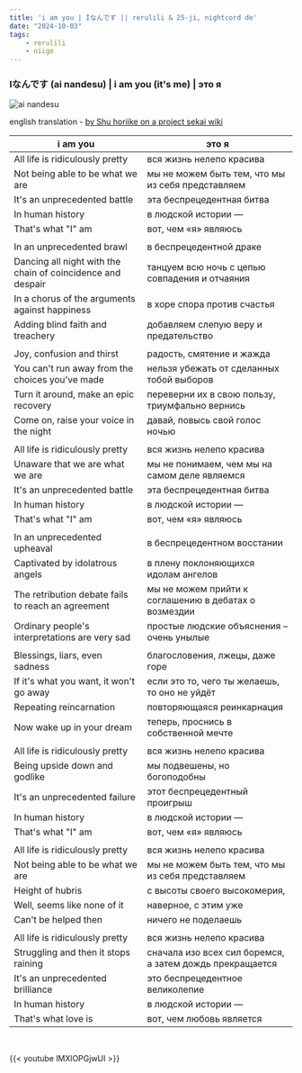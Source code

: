 ```yaml
---
title: 'i am you | Iなんです || rerulili & 25-ji, nightcord de'
date: "2024-10-03"
tags:
    - rerulili
    - niigo
---
```


### Iなんです (ai nandesu) | i am you (it's me) | это я

![ai nandesu](images/niigo/songs/I_Nandesu_Game_Cover.heic)

english translation - [by Shu horiike on a project sekai wiki](https://projectsekai.fandom.com/wiki/I_Nandesu)

i am you | это я
--|--
All life is ridiculously pretty | вся жизнь нелепо красива
Not being able to be what we are | мы не можем быть тем, что мы из себя представляем
It's an unprecedented battle | эта беспрецедентная битва
In human history | в людской истории —
That's what "I" am | вот, чем «я» являюсь
|||
In an unprecedented brawl | в беспрецедентной драке
Dancing all night with the chain of coincidence and despair | танцуем всю ночь с цепью совпадения и отчаяния 
In a chorus of the arguments against happiness | в хоре спора против счастья
Adding blind faith and treachery | добавляем слепую веру и предательство 
|||
Joy, confusion and thirst | радость, смятение и жажда
You can't run away from the choices you've made | нельзя убежать от сделанных тобой выборов
Turn it around, make an epic recovery | переверни их в свою пользу, триумфально вернись
Come on, raise your voice in the night | давай, повысь свой голос ночью
|||
All life is ridiculously pretty | вся жизнь нелепо красива
Unaware that we are what we are | мы не понимаем, чем мы на самом деле являемся
It's an unprecedented battle | эта беспрецедентная битва
In human history | в людской истории —
That's what "I" am | вот, чем «я» являюсь
|||
In an unprecedented upheaval | в беспрецедентном восстании
Captivated by idolatrous angels | в плену поклоняющихся идолам ангелов
The retribution debate fails to reach an agreement | мы не можем прийти к соглашению в дебатах о возмездии
Ordinary people's interpretations are very sad | простые людские объяснения – очень унылые
|||
Blessings, liars, even sadness | благословения, лжецы, даже горе
If it's what you want, it won't go away | если это то, чего ты желаешь, то оно не уйдёт
Repeating reincarnation | повторяющаяся реинкарнация 
Now wake up in your dream | теперь, проснись в собственной мечте
|||
All life is ridiculously pretty | вся жизнь нелепо красива
Being upside down and godlike | мы подвешены, но богоподобны
It's an unprecedented failure | этот беспрецедентный проигрыш
In human history | в людской истории —
That's what "I" am | вот, чем «я» являюсь
|||
All life is ridiculously pretty | вся жизнь нелепо красива
Not being able to be what we are | мы не можем быть тем, что мы из себя представляем
Height of hubris | с высоты своего высокомерия,
Well, seems like none of it | наверное, с этим уже
Can't be helped then | ничего не поделаешь
|||
All life is ridiculously pretty | вся жизнь нелепо красива
Struggling and then it stops raining | сначала изо всех сил боремся, а затем дождь прекращается
It's an unprecedented brilliance | это беспрецедентное великолепие
In human history | в людской истории —
That's what love is | вот, чем любовь является

<br>

{{< youtube lMXlOPGjwUI >}}